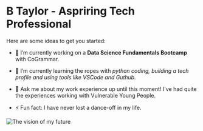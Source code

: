 # B Taylor - Aspriring Tech Professional

Here are some ideas to get you started:

- 🔭 I’m currently working on a **Data Science Fundamentals Bootcamp** with CoGrammar.
- 🌱 I’m currently learning the ropes with _python coding, building a tech profile and using tools like VSCode and Guthub._

- 💬 Ask me about my work experience up until this moment! I've had quite the experiences working with Vulnerable Young People. 

- ⚡ Fun fact: I have never lost a dance-off in my life. 

<picture>
  <source media="(prefers-color-scheme: dark)" srcset="YOUR-DARKMODE-IMAGE">
  <source media="(prefers-color-scheme: light)" srcset="YOUR-LIGHTMODE-IMAGE">
  <img alt="The vision of my future" src="https://ibb.co/kQp67QN">
</picture>
